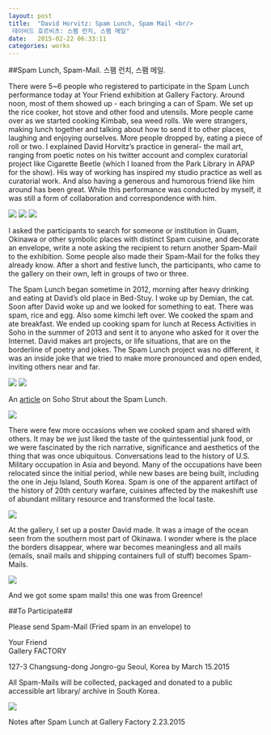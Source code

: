 ```yaml
---
layout: post
title:  "David Horvitz: Spam Lunch, Spam Mail <br/> 
 데이비드 호르비츠: 스팸 런치, 스팸 메일"
date:   2015-02-22 06:33:11
categories: works
---
```

 
 
 
 
##Spam Lunch, Spam-Mail. 스팸 런치, 스팸 메일. 
 
There were 5~6 people who registered to participate in the Spam Lunch performance today at Your Friend exhibition at Gallery Factory. Around noon, most of them showed up - each bringing a can of Spam. We set up the rice cooker, hot stove and other food and utensils. More people came over as we started cooking Kimbab, sea weed rolls. We were strangers, making lunch together and talking about how to send it to other places, laughing and enjoying ourselves. More people dropped by, eating a piece of roll or two. I explained David Horvitz’s practice in general- the mail art, ranging from poetic notes on his twitter account and complex curatorial project like Cigarette Beetle (which I loaned from the Park Library in APAP for the show). His way of working has inspired my studio practice as well as curatorial work. And also having a generous and humorous friend like him around has been great. While this performance was conducted by myself, it was still a form of collaboration and correspondence with him. 

<img src="https://farm9.staticflickr.com/8561/16779047165_a2277a957f_z.jpg">
<img src="https://farm9.staticflickr.com/8627/16777944462_8c6718d304_z.jpg">
<img src="https://farm8.staticflickr.com/7288/16591465158_06057c84ea_z.jpg">

I asked the participants to search for someone or institution in Guam, Okinawa or other symbolic places with distinct Spam cuisine, and decorate an envelope, write a note asking the recipient to return another Spam-Mail to the exhibition. Some people also made their Spam-Mail for the folks they already know. After a short and festive lunch, the participants, who came to the gallery on their own, left in groups of two or three.  


The Spam Lunch began sometime in 2012, morning after heavy drinking and eating at David’s old place in Bed-Stuy. I woke up by Demian, the cat. Soon after David woke up and we looked for something to eat. There was spam, rice and egg. Also some kimchi left over. We cooked the spam and ate breakfast. We ended up cooking spam for lunch at Recess Activities in Soho in the summer of 2013 and sent it to anyone who asked for it over the Internet. David makes art projects, or life situations, that are on the borderline of poetry and jokes. The Spam Lunch project was no different, it was an inside joke that we tried to make more pronounced and open ended, inviting others near and far.  

<img src="https://farm8.staticflickr.com/7630/16156697434_1b7700839b_z.jpg">
<img src="https://farm8.staticflickr.com/7619/16159089883_0aa8f0eca7_z.jpg">  

An [article](http://sohostrut.com/recess-art-gallery-at-41-grand-street/) on Soho Strut about the Spam Lunch. 

<img src="https://farm3.staticflickr.com/2816/12757363033_8ce00c9985_z.jpg">

There were few more occasions when we cooked spam and shared with others. It may be we just liked the taste of the quintessential junk food, or we were fascinated by the rich narrative, significance and aesthetics of the thing that was once ubiquitous. Conversations lead to the history of U.S. Military occupation in Asia and beyond. Many of the occupations have been relocated since the initial period, while new bases are being built, including the one in Jeju Island, South Korea. Spam is one of the apparent artifact of the history of 20th century warfare, cuisines affected by the makeshift use of abundant military resource and transformed the local taste.  

<img src="https://farm8.staticflickr.com/7606/16777946322_f526cab74a_z.jpg">



At the gallery, I set up a poster David made. It was a image of the ocean seen from the southern most part of Okinawa. I wonder where is the place the borders disappear, where war becomes meaningless and all mails (emails, snail mails and shipping containers full of stuff) becomes Spam-Mails.

<img src="https://farm9.staticflickr.com/8674/16777936771_41cbb4f9b3_z.jpg">  

And we got some spam mails! this one was from Greence!


##To Participate##  

Please send Spam-Mail (Fried spam in an envelope) to    

Your Friend  
Gallery FACTORY  

127-3 Changsung-dong
Jongro-gu
Seoul, Korea
by March 15.2015 
  
  All Spam-Mails will be collected, packaged and donated to a public accessible art library/ archive in South Korea.


<img src="https://farm9.staticflickr.com/8662/16591649750_83c1bbba44_z.jpg">  

Notes after Spam Lunch at Gallery Factory 2.23.2015